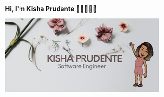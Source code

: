 ## Hi, I'm Kisha Prudente 👋🏻👩🏻‍💻

<img src="https://github.com/kishaprudente/kishaprudente/blob/master/assets/banner.png" alt="banner that says Kisha Prudente - software engineer">

<!--
**kishaprudente/kishaprudente** is a ✨ _special_ ✨ repository because its `README.md` (this file) appears on your GitHub profile.

Here are some ideas to get you started:

- 🔭 I’m currently working on ...
- 🌱 I’m currently learning ...
- 👯 I’m looking to collaborate on ...
- 🤔 I’m looking for help with ...
- 💬 Ask me about ...
- 📫 How to reach me: ...
- 😄 Pronouns: ...
- ⚡ Fun fact: ...
  -->
